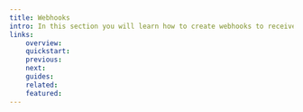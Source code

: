 ```yaml
---
title: Webhooks
intro: In this section you will learn how to create webhooks to receive events from external systems and to notify external systems of events that triggered on your applications and infrastructure environments.
links:
    overview:
    quickstart:
    previous:
    next:
    guides:
    related:
    featured:
---
```


